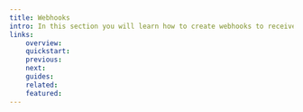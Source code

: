 ```yaml
---
title: Webhooks
intro: In this section you will learn how to create webhooks to receive events from external systems and to notify external systems of events that triggered on your applications and infrastructure environments.
links:
    overview:
    quickstart:
    previous:
    next:
    guides:
    related:
    featured:
---
```


